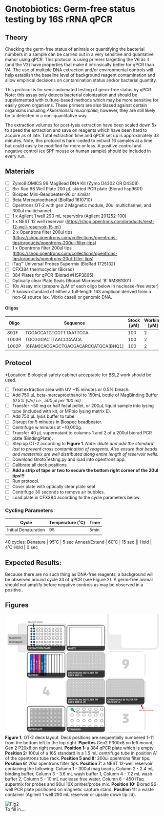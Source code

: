 # Gnotobiotics: Germ-free status testing by 16S rRNA qPCR

## Theory
Checking the germ-free status of animals or quantifying the bacterial numbers in a sample can be carried out in a very sensitive and quantative manor using qPCR. This protocol is using primers targetting the V6 as it (and the V3) have properties that make it intrinsically better for qPCR than V4. The use of multiple DNA extraction and/or environmental controls will help establish the baseline level of background reagent contamination and allow empirical decisions on contamination status and/or bacterial quantity. 

This protocol is for semi-automated testing of germ-free status by qPCR. Note: this assay only detects bacterial colonization and should be supplemented with culture-based methods which may be more sensitive for easily grown organisms. These primers are also biased against certain organisms including *Akkermansia muciniphila*; however, they are still likely be to detected in a non-quantitative way. 

The extraction volumes for post-lysis extraction have been scaled down 5x to speed the extraction and save on reagents which have been hard to acquire as of late. Total extraction time and qPCR set up is approximately 33 minutes. Note, this protocol is hard-coded to extract 16 samples at a time but could easily be modified for more or less. A positive control and negative control (ex SPF mouse or human sample) should be included in every run.

## Materials
- [ ] ZymoBIOMICS 96 MagBead DNA Kit (Zymo D4302 OR D4308)
- [ ] Bio-Rad 96 Well Plate 200 µL skirted PCR plate  (Biorad hsp9601) 
- [ ] Biospec Mini-Beadbeater-96 or similar
- [ ] Beta Mercaptoethanol (BioRad 1610710) 
- [ ] Opentrons OT-2 with gen 2 Magnetic module, 20ul multichannel, and 300ul multichannel.
- [ ] 1 x Agilent 1 well 290 mL reservoirs (Agilent 201252-100)
- [ ] 1 x NEST 12 well reservoir (https://shop.opentrons.com/products/nest-12-well-reservoir-15-ml) 
- [ ] 2 x Opentrons filter 200ul tips (https://shop.opentrons.com/collections/opentrons-tips/products/opentrons-200ul-filter-tips)
- [ ] 1 x Opentrons filter 200ul tips (https://shop.opentrons.com/collections/opentrons-tips/products/opentrons-20ul-filter-tips)
- [ ] iTaq™ Universal Probes Supermix (BioRad 1725132)
- [ ] CFX384 thermocycler (Biorad)
- [ ] 384 Plates for qPCR (Biorad #HSP3865)
- [ ] Optically clear Plate Seals (Biorad Microseal ‘B’ #MSB1001)
- [ ] 10x Assay mix (prepare 2µM of each oligo below in nuclease-free water)
- [ ] A known standard of either a full-length 16S amplicon derived from a non-GI source (ex. Vibrio casei) or genomic DNA.

#### Oligos
|Oligo|Sequence|Stock [µM]|Working [µM]|Final [nM]|
|-|-|-|-|-|
|891F|TGGAGCATGTGGTTTAATTCGA|100|2|200|
|1003R|TGCGGGACTTAACCCAACA|100|2|200|
|1002P|	 	[6FAM]CACGAGCTGACGACARCCATGCA[BHQ1]|100|2|200|


## Protocol
*Location: Biological safety cabinet acceptable for BSL2 work should be used.
- [ ] Treat extraction area with UV ~15 minutes or 0.5% bleach.
- [ ] Add 750 µL beta-mercaptoethanol to 150mL bottle of MagBinding Buffer  *(0.5% (v/v) i.e., 500 µl per 100 ml)*
- [ ] Transfer ~50 mg or half fecal pellet, or 200µL liquid sample into lysing tube (included with kit, or MPbio lysing matrix E).
- [ ] Add 750 µL lysis buffer to tube.
- [ ] Disrupt for 5 minutes in Biospec beadbeater.
- [ ] Centrifuge w minutes at ~10,000g.
- [ ] Transfer 40 µL supernatant to columns 1 and 2 of a 200ul biorad PCR plate (BindingPlate).
- [ ] Step up OT-2 according to **Figure 1**. *Note: dilute and add the standard last to prevent cross contamination of reagents. Also ensure that beads and mastermix are well distributed along entire length of reservoir wells.*
- [ ] Download GnotoTesting.py and load into opentrons app.
- [ ] Calibrate all deck positions.
- [ ] **Add a strip of tape or two to secure the bottom right corner of the 20ul tips!!!**
- [ ] Run protocol.
- [ ] Cover plate with optically clear plate seal
- [ ] Centrifuge 30 seconds to remove air bubbles.
- [ ] Load plate in CFX384 according to the cycle parameters below:

### Cycling Parameters

Cycle |	Temperature (˚C)  | Time
------|-------------------|------
Initial Denaturation   |	95	| 5min
||
40 cycles:
Denature | 95˚C | 5 sec
Anneal/Extend | 60˚C	| 15 sec
||
Hold	| 4˚C	Hold | 0 sec

## Expected Results:
Because there are no such thing as DNA-free reagents, a background will be observed around cycle 33 of qPCR (see Figure 2). A germ-free animal should not amplify before negative controls as may be observed in a positive .

## Figures
![Fig1](DeckLayout.png)
<br>**Figure 1.** OT-2 deck layout. Deck positions are sequentially numbered 1-11 from the bottom left to the top right. **Pipettes** Gen2 P300x8 on left mount, Gen 2 P20x8 on right mount. **Position 1:** a 384 qPCR plate which is empty. **Position 2:** 100ul of a 16S standard in a 1.5 mL centrifuge tube in position A1 of the opentrons tube rack. **Position 5 and 8:** 200ul opentrons filter tips. **Position 6:** 20ul opentrons filter tips. **Position 7:** a NEST 12-well reservoir containing the following: Column 1 - 300ul mag beads, Column 2 - 2.4 mL binding buffer, Column 3 - 3.6 mL wash buffer 1, Column 4 - 7.2 mL wash buffer 2, Column 5 - 10 mL nuclease free water, Column 6 - 450 iTaq supermix for probes and 90ul 10X primer/probe mix. **Position 10:** Biorad 96-well PCR plate positioned on magnetic capture stand. **Position 11:** a waste container (Agilent 1 well 290 mL reservoir or upside down tip lid).

![Fig2]()
<br> To fill in....
